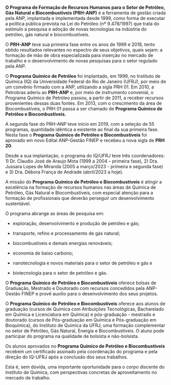 **O Programa de Formação de Recursos Humanos para o Setor de Petróleo, Gás Natural e Biocombustíveis (PRH-ANP)** é a ferramenta de gestão criada pela ANP, implantada e implementada desde 1999, como forma de executar a política pública prevista na Lei do Petróleo (nº 9.478/1997) que trata do estímulo a pesquisa e adoção de novas tecnologias na indústria do petróleo, gás natural e biocombustíveis.

O **PRH-ANP** teve sua primeira fase entre os anos de 1999 e 2018, tento obtido resultados relevantes no espectro de seus objetivos, quais sejam: a formação de mão de obra especializada para inserção no mercado de trabalho e o desenvolvimento de novas pesquisas para o setor regulado pela ANP.

O **Programa Químico de Petróleo** foi implantado, em 1999, no Instituto de Química (IQ) da Universidade Federal do Rio de Janeiro (UFRJ), por meio de um convênio firmado com a ANP, utilizando a sigla PRH 01. Em 2010, a Petrobras aderiu ao **PRH-ANP** e, por meio de instrumento convenial, o Programa Químico de Petróleo passou, a partir de 2011, a receber recursos provenientes dessas duas fontes. Em 2013, com o crescimento da área de Biocombustíveis, o PRH 01 passa a ser chamado de **Programa Químico de Petróleo e Biocombustíveis.**

A segunda fase do PRH-ANP teve início em 2019, com a seleção de 55 programas, quantidade idêntica a existente ao final da sua primeira fase. Nesta fase o **Programa Químico de Petróleo e Biocombustíveis** foi aprovado em novo Edital ANP-Gestão FINEP e recebeu a nova sigla de **PRH 20**.

Desde a sua implantação, o programa do IQ/UFRJ teve três coordenadores: 1) Dr. Claudio José de Araujo Mota (1999 a 2004 – primeira fase), 2) Dra. Jussara Lopes de Miranda (2005 a março/2023 - primeira e segunda fase) e 3) Dra. Débora França de Andrade (abril/2023 a hoje).

A missão do **Programa Químico de Petróleo e Biocombustíveis** é atingir a excelência na formação de recursos humanos nas áreas de Química de Petróleo, Gás Natural e Biocombustíveis, com especial atenção para a formação de profissionais que deverão perseguir um desenvolvimento sustentável.

O programa abrange as áreas de pesquisa em:

-   exploração, desenvolvimento e produção de petróleo e gás;
    
-   transporte, refino e processamento de gás natural;
    
-   biocombustíveis e demais energias renováveis;
    
-   economia de baixo carbono;
    
-   nanotecnologia e novos materiais para o setor de petróleo e gás e
    
-   biotecnologia para o setor de petróleo e gás.
    

O **Programa Químico de Petróleo e Biocombustíveis** oferece bolsas de Graduação, Mestrado e Doutorado com recursos concedidos pela ANP-Gestão FINEP e provê auxílio para o desenvolvimento dos seus projetos.

O **Programa Químico de Petróleo e Biocombustíveis** oferece aos alunos de graduação (cursos de Química com Atribuições Tecnológicas, Bacharelado em Química e Licenciatura em Química) e pós-graduação - mestrado e doutorado (cursos de Pós-graduação em Química e Pós-graduação em Bioquímica), do Instituto de Química da UFRJ, uma formação complementar no setor de Petróleo, Gás Natural, Energia e Biocombustíveis. O aluno pode participar do programa na qualidade de bolsista e não-bolsista.

Os alunos aprovados no **Programa Químico de Petróleo e Biocombustíveis** recebem um certificado assinado pela coordenação do programa e pela direção do IQ-UFRJ após a conclusão dos seus trabalhos.

Esta é, sem dúvida, uma importante oportunidade para o corpo discente do Instituto de Química, com perspectivas concretas de aproveitamento no mercado de trabalho.
